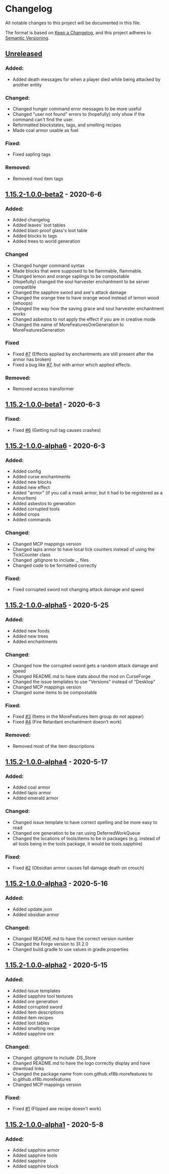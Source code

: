 # Changelog
All notable changes to this project will be documented in this file.

The format is based on [Keep a Changelog](https://keepachangelog.com/en/1.0.0/),
and this project adheres to [Semantic Versioning](https://semver.org/spec/v2.0.0.html).

## [Unreleased]
### Added:
- Added death messages for when a player died while being attacked by another entity

### Changed:
- Changed hunger command error messages to be more useful
- Changed "user not found" errors to (hopefully) only show if the command can't find the user.
- Reformatted blockstates, tags, and smelting recipes
- Made coal armor usable as fuel

### Fixed:
- Fixed sapling tags

### Removed:
- Removed mod item tags

## [1.15.2-1.0.0-beta2] - 2020-6-6
### Added:
- Added changelog
- Added leaves' loot tables
- Added blast-proof glass's loot table
- Added blocks to tags
- Added trees to world generation

### Changed
- Changed hunger command syntax
- Made blocks that were supposed to be flammable, flammable.
- Changed lemon and orange saplings to be compostable
- (Hopefully) changed the soul harvester enchantment to be server compatible
- Changed the sapphire sword and axe's attack damage
- Changed the orange tree to have orange wood instead of lemon wood (whoops)
- Changed the way how the saving grace and soul harvester enchantment works
- Changed asbestos to not apply the effect if you are in creative mode
- Changed the name of MoreFeaturesOreGeneration to MoreFeaturesGeneration

### Fixed
- Fixed [#7](https://github.com/xf8b/MoreFeatures/issues/7) (Effects applied by enchantments are still present after the armor has broken)
- Fixed a bug like [#7](https://github.com/xf8b/MoreFeatures/issues/7), but with armor which applied effects.

### Removed:
- Removed access transformer

## [1.15.2-1.0.0-beta1] - 2020-6-3
### Fixed:
- Fixed [#6](https://github.com/xf8b/MoreFeatures/issues/6) (Getting null tag causes crashes)

## [1.15.2-1.0.0-alpha6] - 2020-6-3
### Added:
- Added config
- Added curse enchantments
- Added new blocks
- Added new effect
- Added "armor" (if you call a mask armor, but it had to be registered as a ArmorItem)
- Added asbestos to generation
- Added corrupted tools
- Added crops
- Added commands

### Changed:
- Changed MCP mappings version
- Changed lapis armor to have local tick counters instead of using the TickCounter class
- Changed .gitignore to include ._ files
- Changed code to be formatted correctly

### Fixed:
- Fixed corrupted sword not changing attack damage and speed

## [1.15.2-1.0.0-alpha5] - 2020-5-25
### Added:
- Added new foods
- Added new trees
- Added enchantments

### Changed:
- Changed how the corrupted sword gets a random attack damage and speed
- Changed README.md to have stats about the mod on CurseForge
- Changed the issue templates to use "Versions" instead of "Desktop"
- Changed MCP mappings version
- Changed some items to be compostable

### Fixed:
- Fixed [#3](https://github.com/xf8b/MoreFeatures/issues/3) (Items in the MoreFeatures item group do not appear)
- Fixed [#4](https://github.com/xf8b/MoreFeatures/issues/4) (Fire Retardant enchantment doesn't work)

### Removed:
- Removed most of the item descriptions

## [1.15.2-1.0.0-alpha4] - 2020-5-17
### Added:
- Added coal armor
- Added lapis armor
- Added emerald armor

### Changed:
- Changed issue template to have correct spelling and be more easy to read
- Changed ore generation to be ran using DeferredWorkQueue
- Changed the locations of tools/items to be in packages (e.g. instead of all tools being in the tools package, it would be tools.sapphire)

### Fixed:
- Fixed [#2](https://github.com/xf8b/MoreFeatures/issues/2) (Obsidian armor causes fall damage death on crouch)

## [1.15.2-1.0.0-alpha3] - 2020-5-16
### Added:
- Added update.json
- Added obsidian armor

### Changed:
- Changed README.md to have the correct version number
- Changed the Forge version to 31.2.0
- Changed build.gradle to use values in gradle.properties

## [1.15.2-1.0.0-alpha2] - 2020-5-15
### Added:
- Added issue templates
- Added sapphire tool textures
- Added ore generation
- Added corrupted sword
- Added item descriptions
- Added item recipes
- Added loot tables
- Added smelting recipe
- Added sapphire ore

### Changed:
- Changed .gitignore to include .DS_Store
- Changed README.md to have the logo correctly display and have download links
- Changed the package name from com.github.xf8b.morefeatures to io.github.xf8b.morefeatures
- Changed MCP mappings version

### Fixed:
- Fixed [#1](https://github.com/xf8b/MoreFeatures/issues/1) (Flipped axe recipe doesn't work)

## [1.15.2-1.0.0-alpha1] - 2020-5-8
### Added: 
- Added sapphire armor
- Added sapphire tools
- Added sapphire
- Added sapphire block

[Unreleased]: https://github.com/xf8b/MoreFeatures/compare/v1.15.2-1.0.0-beta2...1.15.2-development
[1.15.2-1.0.0-beta2]: https://github.com/xf8b/MoreFeatures/compare/v1.15.2-1.0.0-beta2...v1.15.2-1.0.0-beta1
[1.15.2-1.0.0-beta1]: https://github.com/xf8b/MoreFeatures/compare/v1.15.2-1.0.0-beta1...v1.15.2-1.0.0-alpha6
[1.15.2-1.0.0-alpha6]: https://github.com/xf8b/MoreFeatures/compare/v1.15.2-1.0.0-alpha6...v1.15.2-1.0.0-alpha5
[1.15.2-1.0.0-alpha5]: https://github.com/xf8b/MoreFeatures/compare/v1.15.2-1.0.0-alpha5...v1.15.2-1.0.0-alpha4
[1.15.2-1.0.0-alpha4]: https://github.com/xf8b/MoreFeatures/compare/v1.15.2-1.0.0-alpha4...v1.15.2-1.0.0-alpha3
[1.15.2-1.0.0-alpha3]: https://github.com/xf8b/MoreFeatures/compare/v1.15.2-1.0.0-alpha3...v1.15.2-1.0.0-alpha2
[1.15.2-1.0.0-alpha2]: https://github.com/xf8b/MoreFeatures/compare/v1.15.2-1.0.0-alpha2...v1.15.2-1.0.0-alpha1
[1.15.2-1.0.0-alpha1]: https://github.com/xf8b/MoreFeatures/compare/192620cdc55ad2400d5ef5300c5c2b39a47276dd...v1.15.2-1.0.0-alpha1